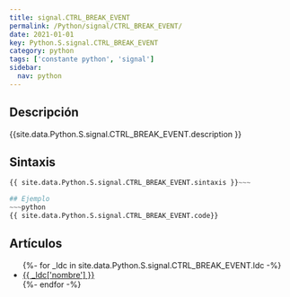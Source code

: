 ```yaml
---
title: signal.CTRL_BREAK_EVENT
permalink: /Python/signal/CTRL_BREAK_EVENT/
date: 2021-01-01
key: Python.S.signal.CTRL_BREAK_EVENT
category: python
tags: ['constante python', 'signal']
sidebar: 
  nav: python
---
```


## Descripción
{{site.data.Python.S.signal.CTRL_BREAK_EVENT.description }}

## Sintaxis
~~~python
{{ site.data.Python.S.signal.CTRL_BREAK_EVENT.sintaxis }}~~~

## Ejemplo
~~~python
{{ site.data.Python.S.signal.CTRL_BREAK_EVENT.code}}
~~~

## Artículos
<ul>
{%- for _ldc in site.data.Python.S.signal.CTRL_BREAK_EVENT.ldc -%}
   <li>
       <a href="{{_ldc['url'] }}">{{ _ldc['nombre'] }}</a>
   </li>
{%- endfor -%}
</ul>
